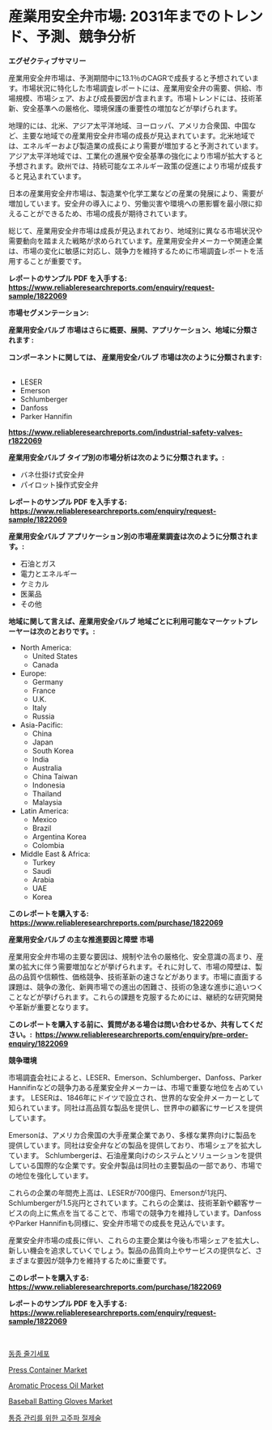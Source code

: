 <p><h1>産業用安全弁市場: 2031年までのトレンド、予測、競争分析</h1></p><p><strong>エグゼクティブサマリー</strong></p>
<p><p>産業用安全弁市場は、予測期間中に13.1％のCAGRで成長すると予想されています。市場状況に特化した市場調査レポートには、産業用安全弁の需要、供給、市場規模、市場シェア、および成長要因が含まれます。市場トレンドには、技術革新、安全基準への厳格化、環境保護の重要性の増加などが挙げられます。</p><p>地理的には、北米、アジア太平洋地域、ヨーロッパ、アメリカ合衆国、中国など、主要な地域での産業用安全弁市場の成長が見込まれています。北米地域では、エネルギーおよび製造業の成長により需要が増加すると予測されています。アジア太平洋地域では、工業化の進展や安全基準の強化により市場が拡大すると予想されます。欧州では、持続可能なエネルギー政策の促進により市場が成長すると見込まれています。</p><p>日本の産業用安全弁市場は、製造業や化学工業などの産業の発展により、需要が増加しています。安全弁の導入により、労働災害や環境への悪影響を最小限に抑えることができるため、市場の成長が期待されています。</p><p>総じて、産業用安全弁市場は成長が見込まれており、地域別に異なる市場状況や需要動向を踏まえた戦略が求められています。産業用安全弁メーカーや関連企業は、市場の変化に敏感に対応し、競争力を維持するために市場調査レポートを活用することが重要です。</p></p>
<p><strong>レポートのサンプル PDF を入手する: <a href="https://www.reliableresearchreports.com/enquiry/request-sample/1822069">https://www.reliableresearchreports.com/enquiry/request-sample/1822069</a></strong></p>
<p><strong>市場セグメンテーション:</strong></p>
<p><strong> 産業用安全バルブ 市場はさらに概要、展開、アプリケーション、地域に分類されます :</strong></p>
<p><strong>コンポーネントに関しては、 産業用安全バルブ 市場は次のように分類されます: &nbsp;</strong></p>
<p><ul><li>LESER</li><li>Emerson</li><li>Schlumberger</li><li>Danfoss</li><li>Parker Hannifin</li></ul></p>
<p><strong><a href="https://www.reliableresearchreports.com/industrial-safety-valves-r1822069">https://www.reliableresearchreports.com/industrial-safety-valves-r1822069</a></strong></p>
<p><strong> 産業用安全バルブ タイプ別の市場分析は次のように分類されます。:</strong></p>
<p><ul><li>バネ仕掛け式安全弁</li><li>パイロット操作式安全弁</li></ul></p>
<p><strong>レポートのサンプル PDF を入手する: &nbsp;<a href="https://www.reliableresearchreports.com/enquiry/request-sample/1822069">https://www.reliableresearchreports.com/enquiry/request-sample/1822069</a></strong></p>
<p><strong> 産業用安全バルブ アプリケーション別の市場産業調査は次のように分類されます。:</strong></p>
<p><ul><li>石油とガス</li><li>電力とエネルギー</li><li>ケミカル</li><li>医薬品</li><li>その他</li></ul></p>
<p><strong>地域に関して言えば、産業用安全バルブ 地域ごとに利用可能なマーケットプレーヤーは次のとおりです。:</strong></p>
<p><ul>
    <li>
        North America:
        <ul>
            <li>United States</li>
            <li>Canada</li>
        </ul>
    </li>
    <li>
        Europe:
        <ul>
            <li>Germany</li>
            <li>France</li>
            <li>U.K.</li>
            <li>Italy</li>
            <li>Russia</li>
        </ul>
    </li>
    <li>
        Asia-Pacific:
        <ul>
            <li>China</li>
            <li>Japan</li>
            <li>South Korea</li>
            <li>India</li>
            <li>Australia</li>
            <li>China Taiwan</li>
            <li>Indonesia</li>
            <li>Thailand</li>
            <li>Malaysia</li>
        </ul>
    </li>
    <li>
        Latin America:
        <ul>
            <li>Mexico</li>
            <li>Brazil</li>
            <li>Argentina Korea</li>
            <li>Colombia</li>
        </ul>
    </li>
    <li>
        Middle East & Africa:
        <ul>
            <li>Turkey</li>
            <li>Saudi</li>
            <li>Arabia</li>
            <li>UAE</li>
            <li>Korea</li>
        </ul>
    </li>
    </ul></p>
<p><strong>このレポートを購入する: &nbsp;<a href="https://www.reliableresearchreports.com/purchase/1822069">https://www.reliableresearchreports.com/purchase/1822069</a></strong></p>
<p><strong>産業用安全バルブ の主な推進要因と障壁 市場</strong></p>
<p><p>産業用安全弁市場の主要な要因は、規制や法令の厳格化、安全意識の高まり、産業の拡大に伴う需要増加などが挙げられます。それに対して、市場の障壁は、製品の品質や信頼性、価格競争、技術革新の速さなどがあります。市場に直面する課題は、競争の激化、新興市場での進出の困難さ、技術の急速な進歩に追いつくことなどが挙げられます。これらの課題を克服するためには、継続的な研究開発や革新が重要となります。</p></p>
<p><strong>このレポートを購入する前に、質問がある場合は問い合わせるか、共有してください。:&nbsp; <a href="https://www.reliableresearchreports.com/enquiry/pre-order-enquiry/1822069">https://www.reliableresearchreports.com/enquiry/pre-order-enquiry/1822069</a></strong></p>
<p><strong>競争環境</strong></p>
<p><p>市場調査会社によると、LESER、Emerson、Schlumberger、Danfoss、Parker Hannifinなどの競争力ある産業安全弁メーカーは、市場で重要な地位を占めています。 LESERは、1846年にドイツで設立され、世界的な安全弁メーカーとして知られています。同社は高品質な製品を提供し、世界中の顧客にサービスを提供しています。</p><p>Emersonは、アメリカ合衆国の大手産業企業であり、多様な業界向けに製品を提供しています。同社は安全弁などの製品を提供しており、市場シェアを拡大しています。 Schlumbergerは、石油産業向けのシステムとソリューションを提供している国際的な企業です。安全弁製品は同社の主要製品の一部であり、市場での地位を強化しています。</p><p>これらの企業の年間売上高は、LESERが700億円、Emersonが1兆円、Schlumbergerが1.5兆円とされています。これらの企業は、技術革新や顧客サービスの向上に焦点を当てることで、市場での競争力を維持しています。DanfossやParker Hannifinも同様に、安全弁市場での成長を見込んでいます。</p><p>産業安全弁市場の成長に伴い、これらの主要企業は今後も市場シェアを拡大し、新しい機会を追求していくでしょう。製品の品質向上やサービスの提供など、さまざまな要因が競争力を維持するために重要です。</p></p>
<p><strong>このレポートを購入する: &nbsp; <a href="https://www.reliableresearchreports.com/purchase/1822069">https://www.reliableresearchreports.com/purchase/1822069</a></strong></p>
<p><strong>レポートのサンプル PDF を入手する: &nbsp;<a href="https://www.reliableresearchreports.com/enquiry/request-sample/1822069">https://www.reliableresearchreports.com/enquiry/request-sample/1822069</a></strong><strong></strong></p>
<p>&nbsp;</p>
<p><p><a href="https://github.com/vdhdwjyp90142/Market-Research-Report-List-1/blob/main/958864827502.md">동종 줄기세포</a></p><p><a href="https://github.com/lbird53714/Market-Research-Report-List-4/blob/main/press-container-market.md">Press Container Market</a></p><p><a href="https://issuu.com/reportprime-2/docs/aromatic-process-oil-market-size-2030.pptx">Aromatic Process Oil Market</a></p><p><a href="https://www.linkedin.com/pulse/baseball-batting-gloves-market-trends-forecast-competitive-analysis-4ljge?trackingId=xxAH5oKFLiP%2Fkf2b%2F%2FBKkA%3D%3D">Baseball Batting Gloves Market</a></p><p><a href="https://github.com/OwenHamiytll568745/Market-Research-Report-List-1/blob/main/567141227505.md">통증 관리를 위한 고주파 절제술</a></p></p>